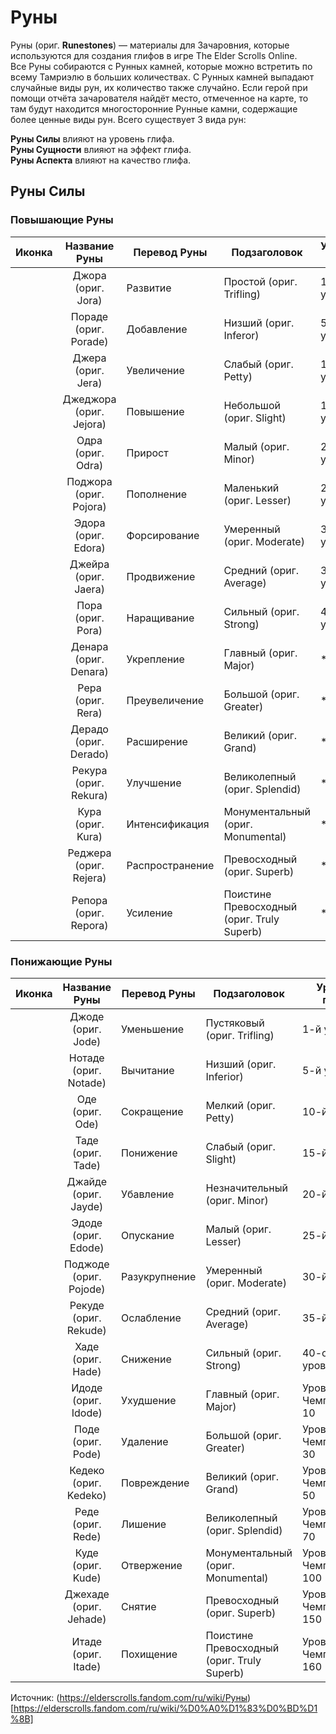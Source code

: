 # Руны

Руны (ориг. **Runestones**) — материалы для Зачаровния, которые используются для создания глифов в игре The Elder Scrolls Online.<br>
Все Руны собираются с Рунных камней, которые можно встретить по всему Тамриэлю в больших количествах. С Рунных камней выпадают случайные виды рун, их количество также случайно. Если герой при помощи отчёта зачарователя найдёт место, отмеченное на карте, то там будут находится многосторонние Рунные камни, содержащие более ценные виды рун. Всего существует 3 вида рун:

**Руны Силы** влияют на уровень глифа.<br>
**Руны Сущности** влияют на эффект глифа.<br>
**Руны Аспекта** влияют на качество глифа.<br>

## Руны Силы
### Повышающие Руны

| Иконка | Название Руны | Перевод Руны | Подзаголовок | Уровень глифа |
| ------ |:-------------:| ------------ | ------------ | ------------- |
||Джора (ориг. Jora)|       Развитие|         Простой (ориг. Trifling)|                   1-й уровень|
||Пораде (ориг. Porade)|    Добавление|       Низший (ориг. Inferor)|                     5-й уровень|
||Джера (ориг. Jera)|       Увеличение|	      Слабый (ориг. Petty)|   	                  10-й уровня|
||Джеджора (ориг. Jejora)|  Повышение|        Небольшой (ориг. Slight)|	                  15-й уровень|
||Одра (ориг. Odra)|        Прирост|	        Малый (ориг. Minor)|                        20-го уровень|
||Поджора (ориг. Pojora)|	  Пополнение|	      Маленький (ориг. Lesser)|	                  25-й уровень|
||Эдора (ориг. Edora)|	    Форсирование|	    Умеренный (ориг. Moderate)|                 30-й уровень|
||Джейра (ориг. Jaera)|	    Продвижение|	    Средний (ориг. Average)|  	                35-й уровень|
||Пора (ориг. Pora)|      	Наращивание|	    Сильный (ориг. Strong)|   	                40-ой уровень|
||Денара (ориг. Denara)|  	Укрепление|	      Главный (ориг. Major)|                      * 10|
||Рера (ориг. Rera)|        Преувеличение|	  Большой (ориг. Greater)|	                  * 30|
||Дерадо (ориг. Derado)|    Расширение|	      Великий (ориг. Grand)|	                    * 50|
||Рекура (ориг. Rekura)|	  Улучшение|	      Великолепный (ориг. Splendid)|              * 70|
||Кура (ориг. Kura)|        Интенсификация|	  Монументальный (ориг. Monumental)|          * 100|
||Реджера (ориг. Rejera)|	  Распространение|	Превосходный (ориг. Superb)|	              * 150|
||Репора (ориг. Repora)|    Усиление|         Поистине Превосходный (ориг. Truly Superb)| * 160|

### Понижающие Руны
| Иконка | Название Руны | Перевод Руны | Подзаголовок | Уровень глифа |
| ------ |:-------------:| ------------ | ------------ | ------------- |
||Джоде (ориг. Jode)|     Уменьшение|	    Пустяковый (ориг. Trifling)|	              1-й уровень|
||Нотаде (ориг. Notade)|  Вычитание|	    Низший (ориг. Inferior)|	                  5-й уровень|
||Оде (ориг. Ode)|        Сокращение|	    Мелкий (ориг. Petty)|	                      10-й уровень|
||Таде (ориг. Tade)|	    Понижение|	    Слабый (ориг. Slight)|	                    15-й уровень|
||Джайде (ориг. Jayde)|	  Убавление|	    Незначительный (ориг. Minor)|	              20-й уровень|
||Эдоде (ориг. Edode)|	  Опускание|	    Малый (ориг. Lesser)|	                      25-й уровень|
||Поджоде (ориг. Pojode)|	Разукрупнение|	Умеренный (ориг. Moderate)|	                30-й уровень|
||Рекуде (ориг. Rekude)|	Ослабление|	    Средний (ориг. Average)|	                  35-й уровень|
||Хаде (ориг. Hade)|	    Снижение|	      Сильный (ориг. Strong)|	                    40-ой уровень|
||Идоде (ориг. Idode)|	  Ухудшение|	    Главный (ориг. Major)|	                    Уровень Чемпиона.png 10|
||Поде (ориг. Pode)|	    Удаление|	      Большой (ориг. Greater)|	                  Уровень Чемпиона.png 30|
||Кедеко (ориг. Kedeko)|  Повреждение|	  Великий (ориг. Grand)|	                    Уровень Чемпиона.png 50|
||Реде (ориг. Rede)|	    Лишение|	      Великолепный (ориг. Splendid)|	            Уровень Чемпиона.png 70|
||Куде (ориг. Kude)|	    Отвержение|	    Монументальный (ориг. Monumental)|	        Уровень Чемпиона.png 100|
||Джехаде (ориг. Jehade)|	Снятие|	        Превосходный (ориг. Superb)|	              Уровень Чемпиона.png 150|
||Итаде (ориг. Itade)|	  Похищение|      Поистине Превосходный (ориг. Truly Superb)| Уровень Чемпиона.png 160|

Источник: (https://elderscrolls.fandom.com/ru/wiki/Руны)[https://elderscrolls.fandom.com/ru/wiki/%D0%A0%D1%83%D0%BD%D1%8B]
